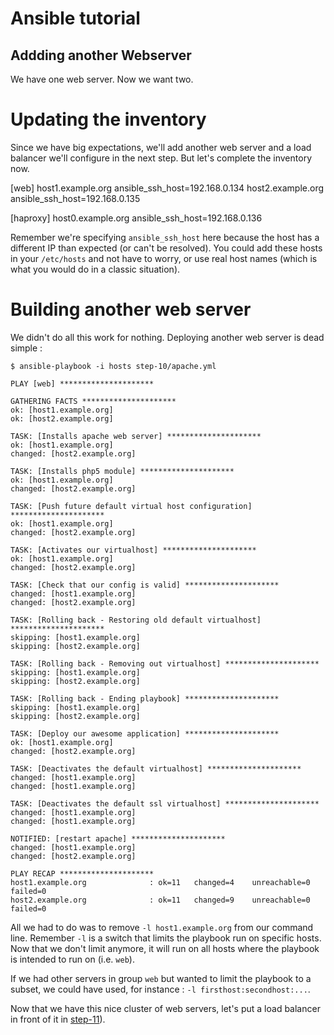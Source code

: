 Ansible tutorial
================

Addding another Webserver
-------------------------

We have one web server. Now we want two.

# Updating the inventory

Since we have big expectations, we'll add another web server and a load
balancer we'll configure in the next step. But let's complete the inventory now.

  [web]
  host1.example.org ansible_ssh_host=192.168.0.134
  host2.example.org ansible_ssh_host=192.168.0.135

  [haproxy]
  host0.example.org ansible_ssh_host=192.168.0.136

Remember we're specifying `ansible_ssh_host` here because the host has a
different IP than expected (or can't be resolved). You could add these hosts
in your `/etc/hosts` and not have to  worry, or use real host names (which is
what you would do in a classic situation).

# Building another web server

We didn't do all this work for nothing. Deploying another web server is dead simple 
:

    $ ansible-playbook -i hosts step-10/apache.yml

    PLAY [web] ********************* 

    GATHERING FACTS ********************* 
    ok: [host1.example.org]
    ok: [host2.example.org]

    TASK: [Installs apache web server] ********************* 
    ok: [host1.example.org]
    changed: [host2.example.org]

    TASK: [Installs php5 module] ********************* 
    ok: [host1.example.org]
    changed: [host2.example.org]

    TASK: [Push future default virtual host configuration] ********************* 
    ok: [host1.example.org]
    changed: [host2.example.org]

    TASK: [Activates our virtualhost] ********************* 
    ok: [host1.example.org]
    changed: [host2.example.org]

    TASK: [Check that our config is valid] ********************* 
    changed: [host1.example.org]
    changed: [host2.example.org]

    TASK: [Rolling back - Restoring old default virtualhost] ********************* 
    skipping: [host1.example.org]
    skipping: [host2.example.org]

    TASK: [Rolling back - Removing out virtualhost] ********************* 
    skipping: [host1.example.org]
    skipping: [host2.example.org]

    TASK: [Rolling back - Ending playbook] ********************* 
    skipping: [host1.example.org]
    skipping: [host2.example.org]

    TASK: [Deploy our awesome application] ********************* 
    ok: [host1.example.org]
    changed: [host2.example.org]

    TASK: [Deactivates the default virtualhost] ********************* 
    changed: [host1.example.org]
    changed: [host1.example.org]

    TASK: [Deactivates the default ssl virtualhost] ********************* 
    changed: [host1.example.org]
    changed: [host1.example.org]

    NOTIFIED: [restart apache] ********************* 
    changed: [host1.example.org]
    changed: [host2.example.org]

    PLAY RECAP ********************* 
    host1.example.org              : ok=11   changed=4    unreachable=0    failed=0    
    host2.example.org              : ok=11   changed=9    unreachable=0    failed=0    


All we had to do was to remove `-l host1.example.org` from our command line. Remember 
`-l` is a switch that limits the playbook run on specific hosts. Now that we don't 
limit anymore, it will run on all hosts where the playbook is intended to run on 
(i.e. `web`).

If we had other servers in group `web` but wanted to limit the playbook to a subset, 
we could have used, for instance : `-l firsthost:secondhost:...`.

Now that we have this nice cluster of web servers, let's put a load balancer
in front of  it in [step-11](https://github.com/leucos/ansible-tuto/tree/master/step-11)).
